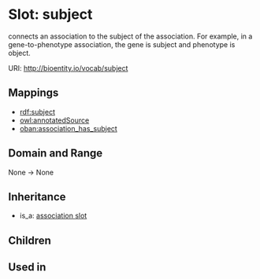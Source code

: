 # Slot: subject


connects an association to the subject of the association. For example, in a gene-to-phenotype association, the gene is subject and phenotype is object.

URI: http://bioentity.io/vocab/subject
## Mappings

 * [rdf:subject](http://purl.obolibrary.org/obo/rdf_subject)
 * [owl:annotatedSource](http://purl.obolibrary.org/obo/owl_annotatedSource)
 * [oban:association_has_subject](http://purl.obolibrary.org/obo/oban_association_has_subject)
## Domain and Range

None -> None
## Inheritance

 *  is_a: [association slot](association_slot.md)
## Children

## Used in

